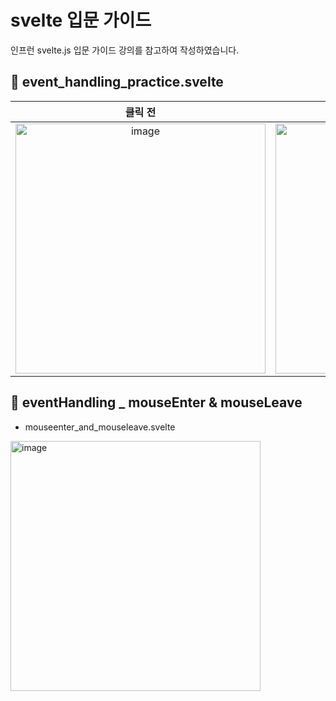 # svelte 입문 가이드
인프런 svelte.js 입문 가이드 강의를 참고하여 작성하였습니다.

## 📌 event_handling_practice.svelte

| 클릭 전 | 클릭 후 |
|:------:|:------:|
|<img width="400" alt="image" src="https://github.com/JooHyeonKim/svelte_study/assets/56497471/658957ba-62f3-46c4-af0d-3d739784ed2c">|<img width="400" alt="image" src="https://github.com/JooHyeonKim/svelte_study/assets/56497471/b052aeb1-539e-4f6f-86ed-1a31c8bcf720">|


## 📌 eventHandling _ mouseEnter & mouseLeave
- mouseenter_and_mouseleave.svelte
<img width="400" alt="image" src="https://github.com/JooHyeonKim/svelte_study/assets/56497471/a8d06e5f-433b-4d1a-accc-9fec2c7fa6cc">
